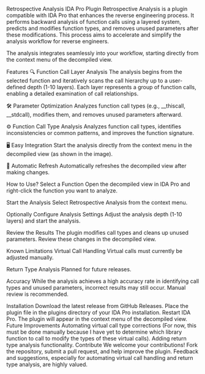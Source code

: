 Retrospective Analysis IDA Pro Plugin
Retrospective Analysis is a plugin compatible with IDA Pro that enhances the reverse engineering process. It performs backward analysis of function calls using a layered system, predicts and modifies function types, and removes unused parameters after these modifications. This process aims to accelerate and simplify the analysis workflow for reverse engineers.

The analysis integrates seamlessly into your workflow, starting directly from the context menu of the decompiled view.

Features
🔍 Function Call Layer Analysis
The analysis begins from the selected function and iteratively scans the call hierarchy up to a user-defined depth (1-10 layers). Each layer represents a group of function calls, enabling a detailed examination of call relationships.

🛠️ Parameter Optimization
Analyzes function call types (e.g., __thiscall, __stdcall), modifies them, and removes unused parameters afterward.

⚙️ Function Call Type Analysis
Analyzes function call types, identifies inconsistencies or common patterns, and improves the function signature.

🖥️ Easy Integration
Start the analysis directly from the context menu in the decompiled view (as shown in the image).

🔄 Automatic Refresh
Automatically refreshes the decompiled view after making changes.

How to Use?
Select a Function
Open the decompiled view in IDA Pro and right-click the function you want to analyze.


Start the Analysis
Select Retrospective Analysis from the context menu.

Optionally Configure Analysis Settings
Adjust the analysis depth (1-10 layers) and start the analysis.

Review the Results
The plugin modifies call types and cleans up unused parameters. Review these changes in the decompiled view.

Known Limitations
Virtual Call Handling
Virtual calls must currently be adjusted manually.

Return Type Analysis
Planned for future releases.

Accuracy
While the analysis achieves a high accuracy rate in identifying call types and unused parameters, incorrect results may still occur. Manual review is recommended.

Installation
Download the latest release from GitHub Releases.
Place the plugin file in the plugins directory of your IDA Pro installation.
Restart IDA Pro. The plugin will appear in the context menu of the decompiled view.
Future Improvements
Automating virtual call type corrections (For now, this must be done manually because I have yet to determine which library function to call to modify the types of these virtual calls).
Adding return type analysis functionality.
Contribute
We welcome your contributions! Fork the repository, submit a pull request, and help improve the plugin. Feedback and suggestions, especially for automating virtual call handling and return type analysis, are highly valued.

